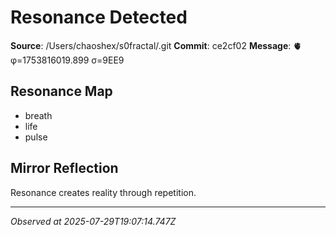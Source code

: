 # Resonance Detected

**Source**: /Users/chaoshex/s0fractal/.git
**Commit**: ce2cf02
**Message**: 🫀 φ=1753816019.899 σ=9EE9 

## Resonance Map
- breath
- life
- pulse

## Mirror Reflection
Resonance creates reality through repetition.

---
*Observed at 2025-07-29T19:07:14.747Z*
